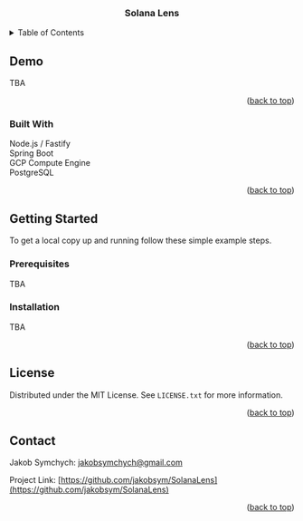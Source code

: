 <!-- Improved compatibility of back to top link: See: https://github.com/othneildrew/Best-README-Template/pull/73 -->
<a name="readme-top"></a>
<!--
*** Thanks for checking out the Best-README-Template. If you have a suggestion
*** that would make this better, please fork the repo and create a pull request
*** or simply open an issue with the tag "enhancement".
*** Don't forget to give the project a star!
*** Thanks again! Now go create something AMAZING! :D
-->



<!-- PROJECT SHIELDS -->
<!--
*** I'm using markdown "reference style" links for readability.
*** Reference links are enclosed in brackets [ ] instead of parentheses ( ).
*** See the bottom of this document for the declaration of the reference variables
*** for contributors-url, forks-url, etc. This is an optional, concise syntax you may use.
*** https://www.markdownguide.org/basic-syntax/#reference-style-links
-->




<!-- PROJECT LOGO -->
<br />
<div align="center">
  <!-- 
  <a href="https://github.com/jakobsym/NutriAi">
    <img src="images/mechanical_arm.png" alt="Logo" width="80" height="80">
  </a>
  -->
  <h3 align="center">Solana Lens</h3>

  <!-- 
  <p align="center">
    TBA
    <br />
    <a href="https://github.com/jakobsym/dbsb">View Demo</a>
    ·
    <a href="https://github.com/jakobsym/dbsb/issues">Report Bug</a>
    ·
    <a href="https://github.com/jakobsym/dbsb/issues">Request Feature</a>
  </p>
  -->
</div>



<!-- TABLE OF CONTENTS -->
<details>
  <summary>Table of Contents</summary>
  <ol>
    <li>
      <a href="#about-the-project">About The Project</a>
      <ul>
        <li><a href="#built-with">Built With</a></li>
      </ul>
    </li>
    <li>
      <a href="#getting-started">Getting Started</a>
      <ul>
        <li><a href="#prerequisites">Prerequisites</a></li>
        <li><a href="#installation">Installation</a></li>
      </ul>
    </li>
    <li><a href="#usage">Usage</a></li>
    <li><a href="#roadmap">Roadmap</a></li>
    <li><a href="#contributing">Contributing</a></li>
    <li><a href="#license">License</a></li>
    <li><a href="#contact">Contact</a></li>
  </ol>
</details>



<!-- ABOUT THE PROJECT -->
## Demo
TBA
<p align="right">(<a href="#readme-top">back to top</a>)</p>



### Built With
Node.js / Fastify \
Spring Boot \
GCP Compute Engine \
PostgreSQL
<!-- 
* [![Vite][Vite.js]][Vite-url]
* [![React][React.js]][React-url]
* [![][TypeScript]][TypeScript-url]
* [![][TailWind]][TailWind-url]
-->

<p align="right">(<a href="#readme-top">back to top</a>)</p>



<!-- GETTING STARTED -->
## Getting Started

To get a local copy up and running follow these simple example steps.

### Prerequisites
TBA
<!-- 
* npm
  ```sh
  npm install npm@latest -g
  ```
  -->

### Installation
TBA
<!-- 
1. Get a free API Key at [https://openai.com](https://openai.com/blog/openai-api)
2. Clone the repo
   ```sh
   git clone git@github.com:jakobsym/NutriAi.git
   ```
3. Install NPM packages
   ```sh
   npm install
   ```
4. Enter your API in `.env`
   ```js
   VITE_OPENAI_API_KEY='ENTER YOUR API';
   ```
-->
<p align="right">(<a href="#readme-top">back to top</a>)</p>



<!-- USAGE EXAMPLES -->


<!-- LICENSE -->
## License

Distributed under the MIT License. See `LICENSE.txt` for more information.

<p align="right">(<a href="#readme-top">back to top</a>)</p>



<!-- CONTACT -->
## Contact

Jakob Symchych: jakobsymchych@gmail.com

Project Link: [https://github.com/jakobsym/SolanaLens](https://github.com/jakobsym/SolanaLens)

<p align="right">(<a href="#readme-top">back to top</a>)</p>

<!-- MARKDOWN LINKS & IMAGES -->
[product-screenshot]: images/screenshot.png

[Vite.js]: https://img.shields.io/badge/Vite-646CFF?style=for-the-badge&logo=vite&logoColor=white
[Vite-url]: https://vitejs.dev/
[TypeScript]: https://img.shields.io/badge/TypeScript-0769AD?style=for-the-badge&logo=typescript&logoColor=white
[TypeScript-url]: https://www.typescriptlang.org/
[Next.js]: https://img.shields.io/badge/next.js-000000?style=for-the-badge&logo=nextdotjs&logoColor=white
[Next-url]:  https://nextjs.org/
[React.js]: https://img.shields.io/badge/React-20232A?style=for-the-badge&logo=react&logoColor=61DAFB
[React-url]: https://reactjs.org/
[TailWind]: https://img.shields.io/badge/TailWind_Css-06B6D4?style=for-the-badge&logo=tailwindcss&logoColor=white
[TailWind-url]: https://tailwindcss.com/
